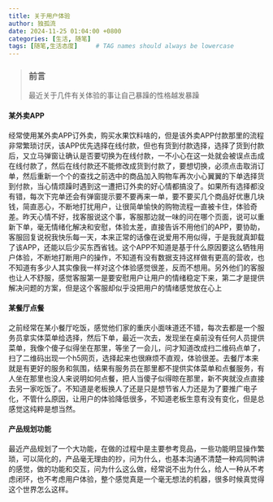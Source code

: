 ```yaml
---
title: 关于用户体验
author: 独孤流
date: 2024-11-25 01:04:00 +0800
categories: [生活, 随笔]
tags: [随笔,生活态度]     # TAG names should always be lowercase
---
```


> ### 前言
> 最近关于几件有关体验的事让自己暴躁的性格越发暴躁

#### 某外卖APP
经常使用某外卖APP订外卖，购买水果饮料啥的，但是该外卖APP付款那里的流程非常繁琐讨厌，该APP优先选择在线付款，但也有货到付款选择，选择了货到付款后，又立马弹窗让确认是否要切换为在线付款，一不小心在这一处就会被误点击成在线付款了，然后在线付款还不能修改成货到付款了，要想切换，必须点击取消订单，然后重新一个个的查找之前选中的商品加入购物车再次小心翼翼的下单选择货到付款，当心情烦躁时遇到这一遭把订外卖的好心情都搞没了。如果所有选择都没有错，每次下完单还会有弹窗提示要不要再来一单，要不要买几个商品好优惠几块钱，简直恶心，不断地打扰用户，让很简单愉快的购物流程一直被卡住，体验奇差。昨天心情不好，找客服说这个事，客服那边就一味的问在哪个页面，说可以重新下单，毫无情绪化解决和安慰，体验太差，直接告诉不用他们的APP，要协助，客服回复说祝我快乐每一天，本来正常的话像在说爱用不用似得，于是我就真卸载了该APP，还能以后少买东西省钱。这个APP不知道是基于什么原因要这么牺牲用户体验，不断地打断用户的操作，不知道有没有数据支持这样做有更高的营收，也不知道有多少人其实像我一样对这个体验感觉很差，反而不想用。另外他们的客服也让人不舒服，感觉客服第一是要安慰用户让用户的情绪稳定下来，第二才是提供解决问题的方案，但是这个客服却似乎没把用户的情绪感觉放在心上


#### 某餐厅点餐
之前经常在某小餐厅吃饭，感觉他们家的重庆小面味道还不错，每次去都是一个服务员拿实体菜单给选择，然后下单，最近一次去，发现坐在桌前没有任何人员提供菜单，我像个傻子似得坐在那里，等坐了一会儿，问才知道改成扫二维码点单了，扫了二维码出现一个h5网页，选择起来也很麻烦不直观，体验很差。去餐厅本来就是有更好的服务和氛围，结果有服务员在那里都不提供实体菜单和点餐服务，有人坐在那里也没人来说明如何点餐，把人当傻子似得晾在那里，新不爽就没点直接去另一家吃饭了。不知道是老板换人了还是只是想节省人力还是为了要推广电子化，不管什么原因，让用户的体验降低很多，不知道老板生意有没有变化，但是总感觉这纯粹是想当然。

#### 产品规划功能
最近产品规划了一个大功能，在做的过程中是主要参考竞品，一些功能明显操作繁琐，可以简化的，产品毫无理由的抄，问为什么，也基本沟通不清楚一种鸡同鸭讲的感觉，做的功能和交互，问为什么这么做，经常说不出为什么，给人一种从不考虑闭环，也不考虑用户体验，整个感觉真是一个毫无想法的机器，很多时候真觉得这个世界怎么这样。
